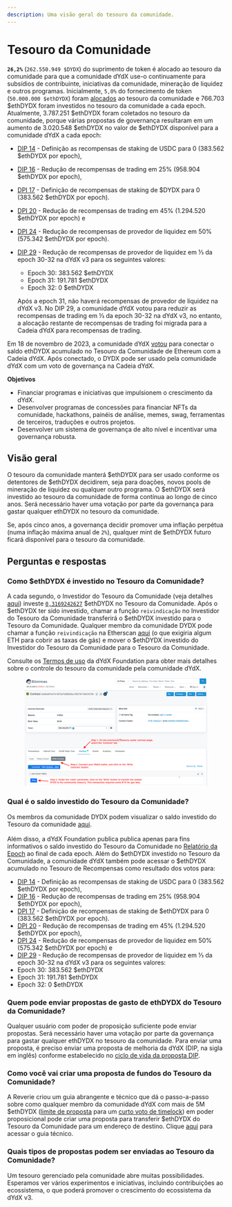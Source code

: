 ```yaml
---
description: Uma visão geral do tesouro da comunidade.
---
```


# Tesouro da Comunidade

**`26,2%`** (`262.550.949 $DYDX`) do suprimento de token é alocado ao tesouro da comunidade para que a comunidade dYdX use-o continuamente para subsídios de contribuinte, iniciativas da comunidade, mineração de liquidez e outros programas. Inicialmente, `5,0%` do fornecimento de token (`50.000.000 $ethDYDX`) foram [alocados](https://docs.dydx.community/dydx-governance/start-here/dydx-allocations) ao tesouro da comunidade e 766.703 $ethDYDX foram investidos no tesouro da comunidade a cada epoch. Atualmente, 3.787.251 $ethDYDX foram coletados no tesouro da comunidade, porque várias propostas de governança resultaram em um aumento de 3.020.548 $ethDYDX no valor de $ethDYDX disponível para a comunidade dYdX a cada epoch:

* [DIP 14](https://dydx.community/dashboard/proposal/7) - Definição as recompensas de staking de USDC para 0 (383.562 $ethDYDX por epoch),
* [DIP 16](https://dydx.community/dashboard/proposal/8) - Redução de recompensas de trading em 25% (958.904 $ethDYDX por epoch),
* [DPI 17](https://dydx.community/dashboard/proposal/9) - Definição de recompensas de staking de $DYDX para 0 (383.562 $ethDYDX por epoch).
* [DPI 20](https://dydx.community/dashboard/proposal/11) - Redução de recompensas de trading em 45% (1.294.520 $ethDYDX por epoch) e
* [DPI 24](https://github.com/dydxfoundation/dip/blob/master/content/dips/DIP-24.md) - Redução de recompensas de provedor de liquidez em 50% (575.342 $ethDYDX por epoch).
*   [DIP 29](https://dydx.community/dashboard/proposal/16) - Redução de recompensas de provedor de liquidez em ⅓ da epoch 30-32 na dYdX v3 para os seguintes valores:

    * Epoch 30: 383.562 $ethDYDX
    * Epoch 31: 191.781 $ethDYDX
    * Epoch 32: 0 $ethDYDX

    Após a epoch 31, não haverá recompensas de provedor de liquidez na dYdX v3. No DIP 29, a comunidade dYdX votou para reduzir as recompensas de trading em ⅓ da epoch 30-32 na dYdX v3, no entanto, a alocação restante de recompensas de trading foi migrada para a Cadeia dYdX para recompensas de trading.

Em 18 de novembro de 2023, a comunidade dYdX [votou](https://dydx.community/dashboard/proposal/16) para conectar o saldo ethDYDX acumulado no Tesouro da Comunidade de Ethereum com a Cadeia dYdX. Após conectado, o DYDX pode ser usado pela comunidade dYdX com um voto de governança na Cadeia dYdX.



**Objetivos**

* Financiar programas e iniciativas que impulsionem o crescimento da dYdX.
* Desenvolver programas de concessões para financiar NFTs da comunidade, hackathons, painéis de análise, memes, swag, ferramentas de terceiros, traduções e outros projetos.
* Desenvolver um sistema de governança de alto nível e incentivar uma governança robusta.

## Visão geral

O tesouro da comunidade manterá $ethDYDX para ser usado conforme os detentores de $ethDYDX decidirem, seja para doações, novos pools de mineração de liquidez ou qualquer outro programa. O $ethDYDX será investido ao tesouro da comunidade de forma contínua ao longo de cinco anos. Será necessário haver uma votação por parte da governança para gastar qualquer ethDYDX no tesouro da comunidade.

Se, após cinco anos, a governança decidir promover uma inflação perpétua (numa inflação máxima anual de `2%`), qualquer mint de $ethDYDX futuro ficará disponível para o tesouro da comunidade.

## Perguntas e respostas

### Como $ethDYDX é investido no Tesouro da Comunidade?

A cada segundo, o Investidor do Tesouro da Comunidade (veja detalhes [aqui](https://docs.dydx.community/dydx-governance/resources/technical-overview#governance-architecture-overview)) investe [`0,3169242627`](tel:03169242627) $ethDYDX no Tesouro da Comunidade. Após o $ethDYDX ter sido investido, chamar a função `reivindicação` no Investidor do Tesouro da Comunidade transferirá o $ethDYDX investido para o Tesouro da Comunidade. Qualquer membro da comunidade DYDX pode chamar a função `reivindicação` na Etherscan [aqui](https://etherscan.io/address/0x08a90Fe0741B7DeF03fB290cc7B273F1855767D8#writeContract) (o que exigiria algum ETH para cobrir as taxas de gás) e mover o $ethDYDX investido do Investidor do Tesouro da Comunidade para o Tesouro da Comunidade.

Consulte os [Termos de uso](https://dydx.foundation/terms) da dYdX Foundation para obter mais detalhes sobre o controle do tesouro da comunidade pela comunidade dYdX.

<figure><img src="../.gitbook/assets/claim-function-CT-vester.png" alt=""><figcaption></figcaption></figure>

### Qual é o saldo investido do Tesouro da Comunidade?

Os membros da comunidade DYDX podem visualizar o saldo investido do Tesouro da comunidade [aqui](https://dydx.shippooor.xyz/). \
\
Além disso, a dYdX Foundation publica publica apenas para fins informativos o saldo investido do Tesouro da Comunidade no [Relatório da Epoch](https://dydx.foundation/blog) ao final de cada epoch. Além do $ethDYDX investido no Tesouro da Comunidade, a comunidade dYdX também pode acessar o $ethDYDX acumulado no Tesouro de Recompensas como resultado dos votos para:

* [DIP 14](https://dydx.community/dashboard/proposal/7) - Definição as recompensas de staking de USDC para 0 (383.562 $ethDYDX por epoch),
* [DIP 16](https://dydx.community/dashboard/proposal/8) - Redução de recompensas de trading em 25% (958.904 $ethDYDX por epoch),
* [DPI 17](https://dydx.community/dashboard/proposal/9) - Definição de recompensas de staking de $ethDYDX para 0 (383.562 $ethDYDX por epoch).
* [DPI 20](https://dydx.community/dashboard/proposal/11) - Redução de recompensas de trading em 45% (1.294.520 $ethDYDX por epoch),
* [DPI 24](https://github.com/dydxfoundation/dip/blob/master/content/dips/DIP-24.md) - Redução de recompensas de provedor de liquidez em 50% (575.342 $ethDYDX por epoch) e
*  [DIP 29](https://dydx.community/dashboard/proposal/16) - Redução de recompensas de provedor de liquidez em ⅓ da epoch 30-32 na dYdX v3 para os seguintes valores:
  * Epoch 30: 383.562 $ethDYDX
  * Epoch 31: 191.781 $ethDYDX
  * Epoch 32: 0 $ethDYDX

### Quem pode enviar propostas de gasto de ethDYDX do Tesouro da Comunidade?

Qualquer usuário com poder de proposição suficiente pode enviar propostas. Será necessário haver uma votação por parte da governança para gastar qualquer ethDYDX no tesouro da comunidade. Para enviar uma proposta, é preciso enviar uma proposta de melhoria da dYdX (DIP, na sigla em inglês) conforme estabelecido no [ciclo de vida da proposta DIP](../voting-and-governance/dip-proposal-lifecycle.md).

### Como você vai criar uma proposta de fundos do Tesouro da Comunidade?

A Reverie criou um guia abrangente e técnico que dá o passo-a-passo sobre como qualquer membro da comunidade dYdX com mais de 5M $ethDYDX ([limite de proposta](https://docs.dydx.community/dydx-governance/voting-and-governance/governance-parameters#timelock-parameters) para um [curto voto de timelock](https://docs.dydx.community/dydx-governance/voting-and-governance/governance-process#short-timelock-executor)) em poder proposicional pode criar uma proposta para transferir $ethDYDX do Tesouro da Comunidade para um endereço de destino. Clique [aqui](https://app.gitbook.com/o/-MeNgGQU0ucT2xo4s8-T/s/-MeNfSkgj48hU0q8Zbjn/\~/changes/EyisuFjLIyJ7K9RzaTfJ/technical-guide-on-building-a-dydx-community-treasury-spending-proposal) para acessar o guia técnico.

### Quais tipos de propostas podem ser enviadas ao Tesouro da Comunidade?

Um tesouro gerenciado pela comunidade abre muitas possibilidades. Esperamos ver vários experimentos e iniciativas, incluindo contribuições ao ecossistema, o que poderá promover o crescimento do ecossistema da dYdX v3.
